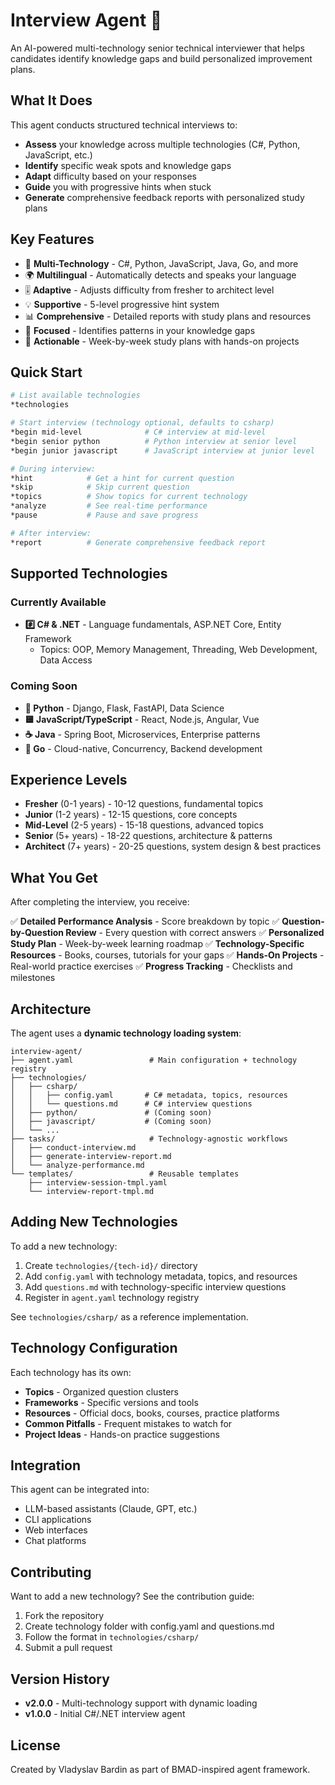 # Interview Agent 🎯
<!-- File: interview-agent/README.md -->

An AI-powered multi-technology senior technical interviewer that helps candidates identify knowledge gaps and build personalized improvement plans.

## What It Does

This agent conducts structured technical interviews to:
- **Assess** your knowledge across multiple technologies (C#, Python, JavaScript, etc.)
- **Identify** specific weak spots and knowledge gaps
- **Adapt** difficulty based on your responses
- **Guide** you with progressive hints when stuck
- **Generate** comprehensive feedback reports with personalized study plans

## Key Features

- 🔧 **Multi-Technology** - C#, Python, JavaScript, Java, Go, and more
- 🌍 **Multilingual** - Automatically detects and speaks your language
- 🎚️ **Adaptive** - Adjusts difficulty from fresher to architect level
- 💡 **Supportive** - 5-level progressive hint system
- 📊 **Comprehensive** - Detailed reports with study plans and resources
- 🎯 **Focused** - Identifies patterns in your knowledge gaps
- 🚀 **Actionable** - Week-by-week study plans with hands-on projects

## Quick Start

```bash
# List available technologies
*technologies

# Start interview (technology optional, defaults to csharp)
*begin mid-level              # C# interview at mid-level
*begin senior python          # Python interview at senior level
*begin junior javascript      # JavaScript interview at junior level

# During interview:
*hint            # Get a hint for current question
*skip            # Skip current question
*topics          # Show topics for current technology
*analyze         # See real-time performance
*pause           # Pause and save progress

# After interview:
*report          # Generate comprehensive feedback report
```

## Supported Technologies

### Currently Available
- **#️⃣ C# & .NET** - Language fundamentals, ASP.NET Core, Entity Framework
  - Topics: OOP, Memory Management, Threading, Web Development, Data Access

### Coming Soon
- **🐍 Python** - Django, Flask, FastAPI, Data Science
- **🟨 JavaScript/TypeScript** - React, Node.js, Angular, Vue
- **☕ Java** - Spring Boot, Microservices, Enterprise patterns
- **🔷 Go** - Cloud-native, Concurrency, Backend development

## Experience Levels

- **Fresher** (0-1 years) - 10-12 questions, fundamental topics
- **Junior** (1-2 years) - 12-15 questions, core concepts
- **Mid-Level** (2-5 years) - 15-18 questions, advanced topics
- **Senior** (5+ years) - 18-22 questions, architecture & patterns
- **Architect** (7+ years) - 20-25 questions, system design & best practices

## What You Get

After completing the interview, you receive:

✅ **Detailed Performance Analysis** - Score breakdown by topic
✅ **Question-by-Question Review** - Every question with correct answers
✅ **Personalized Study Plan** - Week-by-week learning roadmap
✅ **Technology-Specific Resources** - Books, courses, tutorials for your gaps
✅ **Hands-On Projects** - Real-world practice exercises
✅ **Progress Tracking** - Checklists and milestones

## Architecture

The agent uses a **dynamic technology loading system**:

```
interview-agent/
├── agent.yaml                 # Main configuration + technology registry
├── technologies/
│   ├── csharp/
│   │   ├── config.yaml       # C# metadata, topics, resources
│   │   └── questions.md      # C# interview questions
│   ├── python/               # (Coming soon)
│   ├── javascript/           # (Coming soon)
│   └── ...
├── tasks/                     # Technology-agnostic workflows
│   ├── conduct-interview.md
│   ├── generate-interview-report.md
│   └── analyze-performance.md
└── templates/                 # Reusable templates
    ├── interview-session-tmpl.yaml
    └── interview-report-tmpl.md
```

## Adding New Technologies

To add a new technology:

1. Create `technologies/{tech-id}/` directory
2. Add `config.yaml` with technology metadata, topics, and resources
3. Add `questions.md` with technology-specific interview questions
4. Register in `agent.yaml` technology registry

See `technologies/csharp/` as a reference implementation.

## Technology Configuration

Each technology has its own:
- **Topics** - Organized question clusters
- **Frameworks** - Specific versions and tools
- **Resources** - Official docs, books, courses, practice platforms
- **Common Pitfalls** - Frequent mistakes to watch for
- **Project Ideas** - Hands-on practice suggestions

## Integration

This agent can be integrated into:
- LLM-based assistants (Claude, GPT, etc.)
- CLI applications
- Web interfaces
- Chat platforms

## Contributing

Want to add a new technology? See the contribution guide:
1. Fork the repository
2. Create technology folder with config.yaml and questions.md
3. Follow the format in `technologies/csharp/`
4. Submit a pull request

## Version History

- **v2.0.0** - Multi-technology support with dynamic loading
- **v1.0.0** - Initial C#/.NET interview agent

## License

Created by Vladyslav Bardin as part of BMAD-inspired agent framework.
